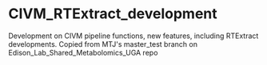 # CIVM_RTExtract_development
Development on CIVM pipeline functions, new features, including RTExtract developments. Copied from MTJ's master_test branch on Edison_Lab_Shared_Metabolomics_UGA repo
